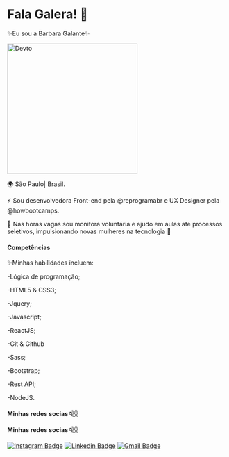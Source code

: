 # Fala Galera! 🦇

<p>✨Eu sou a Barbara Galante✨</p>

<div classname="octocat">
 <img align="top" alt="Devto" width="300px" src="https://octocat-generator-assets.githubusercontent.com/my-octocat-1610937387615.png" />
 </div> 
 
<p>🌍 São Paulo| Brasil.</p>
<p>⚡️ Sou desenvolvedora Front-end pela @reprogramabr e UX Designer pela @howbootcamps.</p>
<p>💅 Nas horas vagas sou monitora voluntária e ajudo em aulas até processos seletivos, impulsionando novas mulheres na tecnologia 💅</p>

#### Competências
<p>✨Minhas habilidades incluem:</p>

<p>-Lógica de programação;</p>
<p>-HTML5 & CSS3;</p>
<p>-Jquery;</p>
<p>-Javascript;</p>
<p>-ReactJS;</p>
<p>-Git & Github</p>
<p>-Sass;</p>
<p>-Bootstrap;</p>
<p>-Rest API;</p>
<p>-NodeJS.</p>

#### Minhas redes socias 👇🏼


#### Minhas redes socias 👇🏼
[![Instagram Badge](https://img.shields.io/badge/-@barbgrr-000000?style=flat-square&labelColor=00000&logo=Instagram&logoColor=white&link=https://www.instagram.com/barbgrr_/)](https://www.instagram.com/barbgrr_/) 
[![Linkedin Badge](https://img.shields.io/badge/-Barbara%20Galante-000000?style=flat-square&logo=Linkedin&logoColor=white&link=https://www.linkedin.com/in/barbara-galante/)](https://www.linkedin.com/in/barbara-galante/) 
[![Gmail Badge](https://img.shields.io/badge/-contato.barbaragalante@gmail.com-000000?style=flat-square&logo=Gmail&logoColor=white&link=mailto:contato.barbaragalante@gmail.com)](mailto:contato.barbaragalante@gmail.com)
